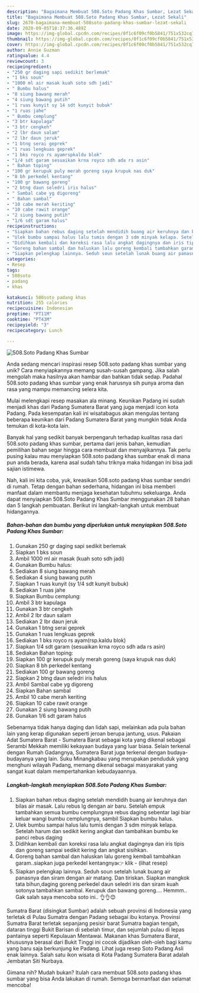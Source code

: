 ```yaml
---
description: "Bagaimana Membuat 508.Soto Padang Khas Sumbar, Lezat Sekali"
title: "Bagaimana Membuat 508.Soto Padang Khas Sumbar, Lezat Sekali"
slug: 2670-bagaimana-membuat-508soto-padang-khas-sumbar-lezat-sekali
date: 2020-09-05T18:37:36.489Z
image: https://img-global.cpcdn.com/recipes/0f1c6f09cf0b5841/751x532cq70/508soto-padang-khas-sumbar-foto-resep-utama.jpg
thumbnail: https://img-global.cpcdn.com/recipes/0f1c6f09cf0b5841/751x532cq70/508soto-padang-khas-sumbar-foto-resep-utama.jpg
cover: https://img-global.cpcdn.com/recipes/0f1c6f09cf0b5841/751x532cq70/508soto-padang-khas-sumbar-foto-resep-utama.jpg
author: Annie Guzman
ratingvalue: 4.4
reviewcount: 3
recipeingredient:
- "250 gr daging sapi sedikit berlemak"
- "1 bks soun"
- "1000 ml air masak kuah soto sdh jadi"
- " Bumbu halus"
- "8 siung bawang merah"
- "4 siung bawang putih"
- "1 ruas kunyit sy 14 sdt kunyit bubuk"
- "1 ruas jahe"
- " Bumbu cemplung"
- "3 btr kapulaga"
- "3 btr cengkeh"
- "2 lbr daun salam"
- "2 lbr daun jeruk"
- "1 btng serai geprek"
- "1 ruas lengkuas geprek"
- "1 bks royco rs ayamrspkaldu blok"
- "1/4 sdt garam sesuaikan krna royco sdh ada rs asin"
- " Bahan toping"
- "100 gr kerupuk puly merah goreng saya krupuk nas duk"
- "8 bh perkedel kentang"
- "100 gr bawang goreng"
- "2 btng daun seledri iris halus"
- " Sambal cabe yg digoreng"
- " Bahan sambal"
- "10 cabe merah keriting"
- "10 cabe rawit orange"
- "2 siung bawang putih"
- "1/6 sdt garam halus"
recipeinstructions:
- "Siapkan bahan rebus daging setelah mendidih buang air keruhnya dan bilas air masak. Lalu rebus lg dengan air baru. Setelah empuk tambahkan semua bumbu cemplungnya rebus daging sebentar lagi biar keluar wangi bumbu cemplungnya, sambil Siapkan bumbu halus."
- "Ulek bumbu sampai halus lalu tumis dengan 3 sdm minyak kelapa. Setelah harum dan sedikit kering angkat dan tambahkan bumbu ke panci rebus daging"
- "Didihkan kembali dan koreksi rasa lalu angkat dagingnya dan iris tipis dan goreng sampai sedikit kering dan angkat sisihkan."
- "Goreng bahan sambal dan haluskan lalu goreng kembali tambahkan garam..siapkan juga perkedel kentangnya👉 klik             (lihat resep)"
- "Siapkan pelengkap lainnya. Seduh soun setelah lunak buang air panasnya dan siram dengan air matang. Dan tiriskan. Siapkan mangkok tata bihun,daging goreng perkedel daun seledri iris dan siram kuah sotonya tambahkan sambal. Kerupuk dan bawang goreng.... Hemmm.. Gak salah saya mencoba soto ini.. 👌👌😊"
categories:
- Resep
tags:
- 508soto
- padang
- khas

katakunci: 508soto padang khas 
nutrition: 255 calories
recipecuisine: Indonesian
preptime: "PT11M"
cooktime: "PT43M"
recipeyield: "3"
recipecategory: Lunch

---
```



![508.Soto Padang Khas Sumbar](https://img-global.cpcdn.com/recipes/0f1c6f09cf0b5841/751x532cq70/508soto-padang-khas-sumbar-foto-resep-utama.jpg)

Anda sedang mencari inspirasi resep 508.soto padang khas sumbar yang unik? Cara menyiapkannya memang susah-susah gampang. Jika salah mengolah maka hasilnya akan hambar dan bahkan tidak sedap. Padahal 508.soto padang khas sumbar yang enak harusnya sih punya aroma dan rasa yang mampu memancing selera kita.

Mulai melengkapi resep masakan ala minang. Keunikan Padang ini sudah menjadi khas dari Padang Sumatera Barat yang juga menjadi icon kota Padang. Pada kesempatan kali ini wisatabagus akan mengulas tentang beberapa keunikan dari Padang Sumatera Barat yang mungkin tidak Anda temukan di kota-kota lain.

Banyak hal yang sedikit banyak berpengaruh terhadap kualitas rasa dari 508.soto padang khas sumbar, pertama dari jenis bahan, kemudian pemilihan bahan segar hingga cara membuat dan menyajikannya. Tak perlu pusing kalau mau menyiapkan 508.soto padang khas sumbar enak di mana pun anda berada, karena asal sudah tahu triknya maka hidangan ini bisa jadi sajian istimewa.


Nah, kali ini kita coba, yuk, kreasikan 508.soto padang khas sumbar sendiri di rumah. Tetap dengan bahan sederhana, hidangan ini bisa memberi manfaat dalam membantu menjaga kesehatan tubuhmu sekeluarga. Anda dapat menyiapkan 508.Soto Padang Khas Sumbar menggunakan 28 bahan dan 5 langkah pembuatan. Berikut ini langkah-langkah untuk membuat hidangannya.

<!--inarticleads1-->

##### Bahan-bahan dan bumbu yang diperlukan untuk menyiapkan 508.Soto Padang Khas Sumbar:

1. Gunakan 250 gr daging sapi sedikit berlemak
1. Siapkan 1 bks soun
1. Ambil 1000 ml air masak (kuah soto sdh jadi)
1. Gunakan  Bumbu halus:
1. Sediakan 8 siung bawang merah
1. Sediakan 4 siung bawang putih
1. Siapkan 1 ruas kunyit (sy 1/4 sdt kunyit bubuk)
1. Sediakan 1 ruas jahe
1. Siapkan  Bumbu cemplung:
1. Ambil 3 btr kapulaga
1. Gunakan 3 btr cengkeh
1. Ambil 2 lbr daun salam
1. Sediakan 2 lbr daun jeruk
1. Gunakan 1 btng serai geprek
1. Gunakan 1 ruas lengkuas geprek
1. Sediakan 1 bks royco rs ayam(rsp.kaldu blok)
1. Siapkan 1/4 sdt garam (sesuaikan krna royco sdh ada rs asin)
1. Sediakan  Bahan toping:
1. Siapkan 100 gr kerupuk puly merah goreng (saya krupuk nas duk)
1. Siapkan 8 bh perkedel kentang
1. Sediakan 100 gr bawang goreng
1. Siapkan 2 btng daun seledri iris halus
1. Ambil  Sambal cabe yg digoreng
1. Siapkan  Bahan sambal
1. Ambil 10 cabe merah keriting
1. Siapkan 10 cabe rawit orange
1. Gunakan 2 siung bawang putih
1. Gunakan 1/6 sdt garam halus


Sebenarnya tidak hanya daging dan lidah sapi, melainkan ada pula bahan lain yang kerap digunakan seperti jeroan berupa jantung, usus. Pakaian Adat Sumatera Barat - Sumatera Barat sebagai kota yang dikenal sebagai Serambi Mekkah memiliki kekayaan budaya yang luar biasa. Selain terkenal dengan Rumah Gadangnya, Sumatera Barat juga terkenal dengan budaya-budayanya yang lain. Suku Minangkabau yang merupakan penduduk yang menghuni wilayah Padang, memang dikenal sebagai masyarakat yang sangat kuat dalam mempertahankan kebudayaannya. 

<!--inarticleads2-->

##### Langkah-langkah menyiapkan 508.Soto Padang Khas Sumbar:

1. Siapkan bahan rebus daging setelah mendidih buang air keruhnya dan bilas air masak. Lalu rebus lg dengan air baru. Setelah empuk tambahkan semua bumbu cemplungnya rebus daging sebentar lagi biar keluar wangi bumbu cemplungnya, sambil Siapkan bumbu halus.
1. Ulek bumbu sampai halus lalu tumis dengan 3 sdm minyak kelapa. Setelah harum dan sedikit kering angkat dan tambahkan bumbu ke panci rebus daging
1. Didihkan kembali dan koreksi rasa lalu angkat dagingnya dan iris tipis dan goreng sampai sedikit kering dan angkat sisihkan.
1. Goreng bahan sambal dan haluskan lalu goreng kembali tambahkan garam..siapkan juga perkedel kentangnya👉 klik -             (lihat resep)
1. Siapkan pelengkap lainnya. Seduh soun setelah lunak buang air panasnya dan siram dengan air matang. Dan tiriskan. Siapkan mangkok tata bihun,daging goreng perkedel daun seledri iris dan siram kuah sotonya tambahkan sambal. Kerupuk dan bawang goreng.... Hemmm.. Gak salah saya mencoba soto ini.. 👌👌😊


Sumatra Barat (disingkat Sumbar) adalah sebuah provinsi di Indonesia yang terletak di Pulau Sumatra dengan Padang sebagai ibu kotanya. Provinsi Sumatra Barat terletak sepanjang pesisir barat Sumatra bagian tengah, dataran tinggi Bukit Barisan di sebelah timur, dan sejumlah pulau di lepas pantainya seperti Kepulauan Mentawai. Makanan khas Sumatera Barat, khususnya berasal dari Bukit Tinggi ini cocok dijadikan oleh-oleh bagi kamu yang baru saja berkunjung ke Padang. Lihat juga resep Soto Padang Asli enak lainnya. Salah satu ikon wisata di Kota Padang Sumatera Barat adalah Jembatan Siti Nurbaya. 

Gimana nih? Mudah bukan? Itulah cara membuat 508.soto padang khas sumbar yang bisa Anda lakukan di rumah. Semoga bermanfaat dan selamat mencoba!
